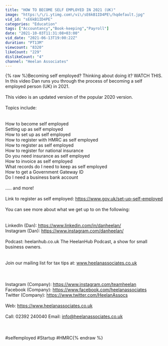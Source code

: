 ```yaml
---
title: "HOW TO BECOME SELF EMPLOYED IN 2021 (UK)"
image: "https:\/\/i.ytimg.com\/vi\/sE6kB1ID4PE\/hqdefault.jpg"
vid_id: "sE6kB1ID4PE"
categories: "Education"
tags: ["Accountancy","Book-keeping","Payroll"]
date: "2021-10-03T11:31:08+03:00"
vid_date: "2021-06-13T19:00:22Z"
duration: "PT13M"
viewcount: "8320"
likeCount: "229"
dislikeCount: "4"
channel: "Heelan Associates"
---
```

{% raw %}Becoming self employed? Thinking about doing it? WATCH THIS. In this video Dan runs you through the process of becoming a self employed person (UK) in 2021.  <br /><br />This video is an updated version of the popular 2020 version. <br /><br />Topics include: <br /><br /> <br />How to become self employed  <br />Setting up as self employed <br />How to set up as self employed <br />How to register with HMRC as self employed  <br />How to register as self employed  <br />How to register for national insurance  <br />Do you need insurance as self employed  <br />How to invoice as self employed  <br />What records do I need to keep as self employed  <br />How to get a Government Gateway ID  <br />Do I need a business bank account<br /><br /> ..... and more!  <br /><br />Link to register as self employed: <a rel="nofollow" target="blank" href="https://www.gov.uk/set-up-self-employed">https://www.gov.uk/set-up-self-employed</a> <br /><br />You can see more about what we get up to on the following:  <br /><br /><br />LinkedIn (Dan): <a rel="nofollow" target="blank" href="https://www.linkedin.com/in/danheelan/">https://www.linkedin.com/in/danheelan/</a>  <br />Instagram (Dan): <a rel="nofollow" target="blank" href="https://www.instagram.com/danheelan/">https://www.instagram.com/danheelan/</a>  <br /><br />Podcast: heelanhub.co.uk The HeelanHub Podcast, a show for small business owners.  <br /><br /><br />Join our mailing list for tax tips at: www.heelanassociates.co.uk <br /><br /> <br /><br />Instagram (Company): <a rel="nofollow" target="blank" href="https://www.instagram.com/teamheelan">https://www.instagram.com/teamheelan</a>  <br />Facebook (Company): <a rel="nofollow" target="blank" href="https://www.facebook.com/heelanassociates">https://www.facebook.com/heelanassociates</a> <br />Twitter (Company): <a rel="nofollow" target="blank" href="https://www.twitter.com/HeelanAssocs">https://www.twitter.com/HeelanAssocs</a>  <br /><br />Web: <a rel="nofollow" target="blank" href="https://www.heelanassociates.co.uk">https://www.heelanassociates.co.uk</a>  <br /><br />Call: 02392 240040 Email: info@heelanassociates.co.uk <br /><br /> <br /><br />#selfemployed​ #Startup​ #HMRC{% endraw %}
